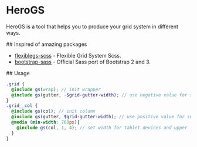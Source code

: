# HeroGS
HeroGS is a tool that helps you to produce your grid system in different ways.

## Inspired of amazing packages
- [flexiblegs-scss](https://github.com/flexiblegs/flexiblegs-scss) - Flexible Grid System Scss.
- [bootstrap-sass](https://github.com/twbs/bootstrap-sass) - Official Sass port of Bootstrap 2 and 3.

## Usage
```scss
.grid {
  @include gs(wrap); // init wrapper
  @include gs(gutter, -$grid-gutter-width); // use negative value for setting gutter for wrapper
}
.grid__col {
  @include gs(col); // init column
  @include gs(gutter, $grid-gutter-width); // use positive value for setting gutter for columns
  @media (min-width: 768px){
    @include gs(col, 1, 4); // set width for tablet devices and upper
  }
}
```
